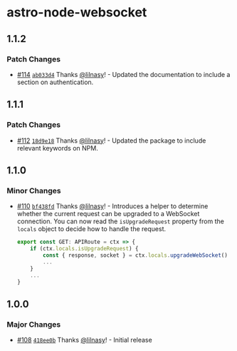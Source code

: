 # astro-node-websocket

## 1.1.2

### Patch Changes

- [#114](https://github.com/lilnasy/gratelets/pull/114) [`ab033d4`](https://github.com/lilnasy/gratelets/commit/ab033d4b4e75d5dbd291ff5157d09a2cf3bfe45f) Thanks [@lilnasy](https://github.com/lilnasy)! - Updated the documentation to include a section on authentication.

## 1.1.1

### Patch Changes

- [#112](https://github.com/lilnasy/gratelets/pull/112) [`18d9e18`](https://github.com/lilnasy/gratelets/commit/18d9e18e13ae5766909b13904db4b94d37cc0083) Thanks [@lilnasy](https://github.com/lilnasy)! - Updated the package to include relevant keywords on NPM.

## 1.1.0

### Minor Changes

- [#110](https://github.com/lilnasy/gratelets/pull/110) [`bf438fd`](https://github.com/lilnasy/gratelets/commit/bf438fd1fedae6c6be3b146dc8bc0480475605ae) Thanks [@lilnasy](https://github.com/lilnasy)! - Introduces a helper to determine whether the current request can be upgraded to a WebSocket connection. You can now read the `isUpgradeRequest` property from the `locals` object to decide how to handle the request.

  ```ts
  export const GET: APIRoute = ctx => {
      if (ctx.locals.isUpgradeRequest) {
          const { response, socket } = ctx.locals.upgradeWebSocket()
          ...
      }
      ...
  }
  ```

## 1.0.0

### Major Changes

- [#108](https://github.com/lilnasy/gratelets/pull/108) [`418ee0b`](https://github.com/lilnasy/gratelets/commit/418ee0baeeee0be4e721fb908cd998bdbaee8cac) Thanks [@lilnasy](https://github.com/lilnasy)! - Initial release
